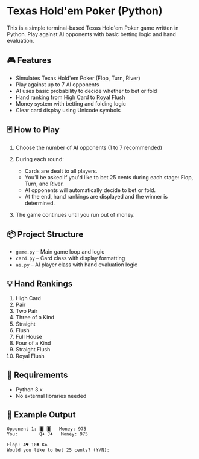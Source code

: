 # Texas Hold'em Poker (Python)

This is a simple terminal-based Texas Hold'em Poker game written in Python. Play against AI opponents with basic betting logic and hand evaluation.

## 🎮 Features

- Simulates Texas Hold'em Poker (Flop, Turn, River)
- Play against up to 7 AI opponents
- AI uses basic probability to decide whether to bet or fold
- Hand ranking from High Card to Royal Flush
- Money system with betting and folding logic
- Clear card display using Unicode symbols

## 🃏 How to Play

1. Choose the number of AI opponents (1 to 7 recommended)

2. During each round:
   - Cards are dealt to all players.
   - You’ll be asked if you'd like to bet 25 cents during each stage: Flop, Turn, and River.
   - AI opponents will automatically decide to bet or fold.
   - At the end, hand rankings are displayed and the winner is determined.

3. The game continues until you run out of money.

## 📦 Project Structure

- `game.py` – Main game loop and logic
- `card.py` – Card class with display formatting
- `ai.py` – AI player class with hand evaluation logic

## 💡 Hand Rankings

1. High Card  
2. Pair  
3. Two Pair  
4. Three of a Kind  
5. Straight  
6. Flush  
7. Full House  
8. Four of a Kind  
9. Straight Flush  
10. Royal Flush

## 🔧 Requirements

- Python 3.x
- No external libraries needed

## 📸 Example Output

```plaintext
Opponent 1: 🂠 🂠   Money: 975
You:        Q♦ J♠   Money: 975

Flop: 4♥ 10♣ K♠
Would you like to bet 25 cents? (Y/N):
